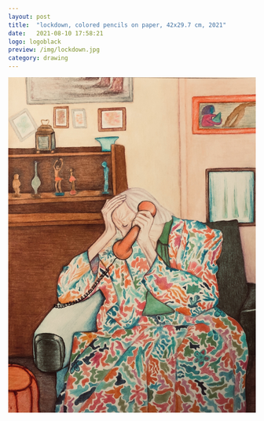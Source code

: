 ```yaml
---
layout: post
title:  "lockdown, colored pencils on paper, 42x29.7 cm, 2021"
date:   2021-08-10 17:58:21
logo: logoblack
preview: /img/lockdown.jpg
category: drawing
---
```


![colors](/img/lockdown.jpg) 


